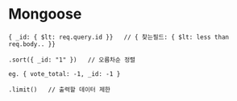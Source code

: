 Mongoose
===================


```
{ _id: { $lt: req.query.id }}   // { 찾는필드: { $lt: less than req.body.. }}
```

```
.sort({ _id: "1" })   // 오름차순 정렬

eg. { vote_total: -1, _id: -1 }
```

```
.limit()   // 출력할 데이터 제한
```
